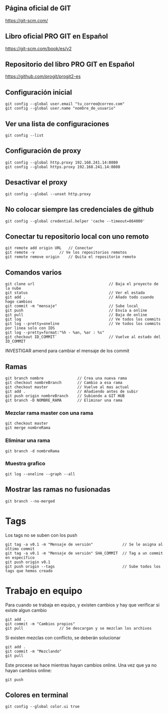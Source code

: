 ## Página oficial de GIT
https://git-scm.com/

## Libro oficial PRO GIT en Español
https://git-scm.com/book/es/v2

## Repositorio del libro PRO GIT en Español
https://github.com/progit/progit2-es

## Configuración inicial
```
git config --global user.email "tu_correo@correo.com"
git config --global user.name "nombre_de_usuario"
```

## Ver una lista de configuraciones
```
git config --list
```

## Configuración de proxy
```
git config --global http.proxy 192.168.241.14:8080
git config --global https.proxy 192.168.241.14:8080 
```

## Desactivar el proxy
```
git config --global --unset http.proxy
```

## No colocar siempre las credenciales de github
```
git config --global credential.helper 'cache --timeout=864000'
```

## Conectar tu repositorio local con uno remoto
```
git remote add origin URL	// Conectar
git remote -v			// Ve los repositorios remotos
git remote remove origin	// Quita el repositorio remoto
```
## Comandos varios
```
git clone url                                 // Baja el proyecto de la nube
git status                                    // Ver el estado
git add .                                     // Añado todo cuando hago cambios
git commit -m "mensaje"                       // Sube local
git push                                      // Envía a online
git pull                                      // Baja de online
git log                                       // Ve todos los commits
git log --pretty=oneline                      // Ve todos los commits por linea solo con IDS
git log --pretty=format:"%h - %an, %ar : %s"
git checkout ID_COMMIT`                       // Vuelve al estado del ID_COMMIT
```
INVESTIGAR amend para cambiar el mensaje de los commit

## Ramas
```
git branch nombre               // Crea una nueva rama
git checkout nombreBranch       // Cambio a esa rama
git checkout master             // Vuelve al mas actual
git add .                       // Añadiendo antes de subir
git push origin nombreBranch    // Subiendo a GIT HUB
git branch -D NOMBRE_RAMA       // Eliminar una rama
```

### Mezclar rama master con una rama
```
git checkout master
git merge nombreRama
```
### Eliminar una rama
```
git branch -d nombreRama
```
### Muestra grafico
```
git log --oneline --graph --all
```

## Mostrar las ramas no fusionadas
```
git branch --no-merged
```

# Tags
Los tags no se suben con los push
```
git tag -a v0.1 -m "Mensaje de versión"             // Se le asigna al último commit
git tag -a v0.1 -m "Mensaje de versión"	SHA_COMMIT  // Tag a un commit en específico
git push origin v0.1
git push origin --tags                              // Sube todos los tags que hemos creado
```

# Trabajo en equipo

Para cuando se trabaja en equipo, y existen cambios y hay que verificar si existe algun cambio
```
git add .
git commit -m "Cambios propios"
git pull                // Se descargan y se mezclan los archivos
```
Si existen mezclas con conflicto, se deberán solucionar

```
git add .
git commit -m "Mezclando"
git pull
```
Este procese se hace mientras hayan cambios online.
Una vez que ya no hayan cambios online:
```
git push
```

## Colores en terminal
```
git config --global color.ui true
```
